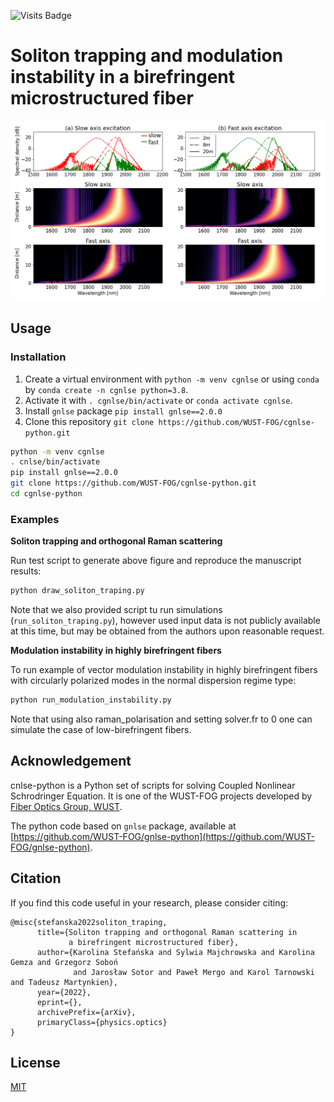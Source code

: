 ![Visits Badge](https://badges.pufler.dev/visits/WUST-FOG/cgnlse-python)

# Soliton trapping and modulation instability in a birefringent microstructured fiber

![soliton_traping](./data/191119_polarisation_21m_lambda_1560nm_power_41mW.png)

## Usage

### Installation

1. Create a virtual environment with `python -m venv cgnlse` or using `conda` by `conda create -n cgnlse python=3.8`.
2. Activate it with `. cgnlse/bin/activate` or `conda activate cgnlse`.
3. Install `gnlse` package `pip install gnlse==2.0.0`
3. Clone this repository `git clone https://github.com/WUST-FOG/cgnlse-python.git`

```bash
python -m venv cgnlse
. cnlse/bin/activate
pip install gnlse==2.0.0
git clone https://github.com/WUST-FOG/cgnlse-python.git
cd cgnlse-python
```

### Examples

**Soliton trapping and orthogonal Raman scattering**

Run test script to generate above figure and reproduce the manuscript results:

```bash
python draw_soliton_traping.py
```

Note that we also provided script tu run simulations (`run_soliton_traping.py`),
however used input data is not publicly available at this time,
but may be obtained from the authors upon reasonable request.

**Modulation instability in highly birefringent fibers**

To run example of vector modulation instability in highly birefringent
fibers with circularly polarized modes in the normal dispersion regime
type:

```bash
python run_modulation_instability.py
```

Note that using also raman_polarisation and setting solver.fr to 0
one can simulate the case of low-birefringent fibers.

## Acknowledgement

cnlse-python is a Python set of scripts for solving
Coupled Nonlinear Schrodringer Equation. It is one of the WUST-FOG
projects developed by [Fiber Optics Group, WUST](http://www.fog.pwr.edu.pl/).

The python code based on `gnlse` package, available at 
[https://github.com/WUST-FOG/gnlse-python](https://github.com/WUST-FOG/gnlse-python).

## Citation

If you find this code useful in your research, please consider citing:

```
@misc{stefanska2022soliton_traping,
      title={Soliton trapping and orthogonal Raman scattering in
             a birefringent microstructured fiber}, 
      author={Karolina Stefańska and Sylwia Majchrowska and Karolina Gemza and Grzegorz Soboń
              and Jarosław Sotor and Paweł Mergo and Karol Tarnowski and Tadeusz Martynkien},
      year={2022},
      eprint={},
      archivePrefix={arXiv},
      primaryClass={physics.optics}
}
```

## License
[MIT](https://choosealicense.com/licenses/mit/)

